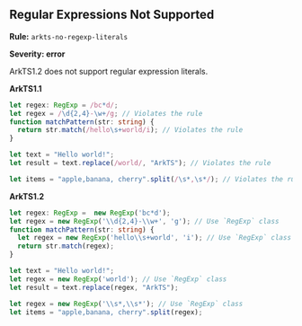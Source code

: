 ## Regular Expressions Not Supported

**Rule:** `arkts-no-regexp-literals`

**Severity: error**

ArkTS1.2 does not support regular expression literals.

**ArkTS1.1**

```typescript
let regex: RegExp = /bc*d/;
let regex = /\d{2,4}-\w+/g; // Violates the rule
function matchPattern(str: string) {
  return str.match(/hello\s+world/i); // Violates the rule
}

let text = "Hello world!";
let result = text.replace(/world/, "ArkTS"); // Violates the rule

let items = "apple,banana, cherry".split(/\s*,\s*/); // Violates the rule
```

**ArkTS1.2**

```typescript
let regex: RegExp =  new RegExp('bc*d');
let regex = new RegExp('\\d{2,4}-\\w+', 'g'); // Use `RegExp` class
function matchPattern(str: string) {
  let regex = new RegExp('hello\\s+world', 'i'); // Use `RegExp` class
  return str.match(regex);
}

let text = "Hello world!";
let regex = new RegExp('world'); // Use `RegExp` class
let result = text.replace(regex, "ArkTS");

let regex = new RegExp('\\s*,\\s*'); // Use `RegExp` class
let items = "apple,banana, cherry".split(regex);
```